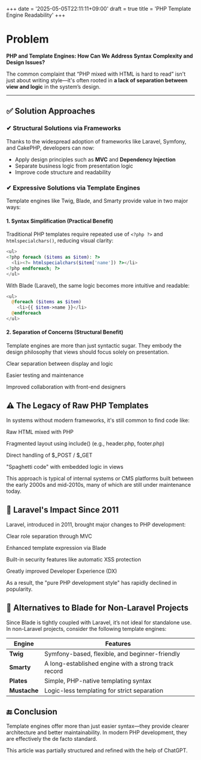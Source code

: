 +++
date = '2025-05-05T22:11:11+09:00'
draft = true
title = 'PHP Template Engine Readability'
+++

# Problem
**PHP and Template Engines: How Can We Address Syntax Complexity and Design Issues?**

The common complaint that “PHP mixed with HTML is hard to read” isn't just about writing style—it's often rooted in **a lack of separation between view and logic** in the system’s design.

---

## ✅ Solution Approaches

### ✔ Structural Solutions via Frameworks
Thanks to the widespread adoption of frameworks like Laravel, Symfony, and CakePHP, developers can now:

- Apply design principles such as **MVC** and **Dependency Injection**
- Separate business logic from presentation logic
- Improve code structure and readability

### ✔ Expressive Solutions via Template Engines
Template engines like Twig, Blade, and Smarty provide value in two major ways:

#### 1. Syntax Simplification (Practical Benefit)
Traditional PHP templates require repeated use of `<?php ?>` and `htmlspecialchars()`, reducing visual clarity:

```php
<ul>
<?php foreach ($items as $item): ?>
  <li><?= htmlspecialchars($item['name']) ?></li>
<?php endforeach; ?>
</ul>
```

With Blade (Laravel), the same logic becomes more intuitive and readable:
```php
<ul>
  @foreach ($items as $item)
    <li>{{ $item->name }}</li>
  @endforeach
</ul>
```

#### 2. Separation of Concerns (Structural Benefit)
Template engines are more than just syntactic sugar. They embody the design philosophy that views should focus solely on presentation.

Clear separation between display and logic

Easier testing and maintenance

Improved collaboration with front-end designers

## ⚠ The Legacy of Raw PHP Templates
In systems without modern frameworks, it's still common to find code like:

Raw HTML mixed with PHP

Fragmented layout using include() (e.g., header.php, footer.php)

Direct handling of $_POST / $_GET

"Spaghetti code" with embedded logic in views

This approach is typical of internal systems or CMS platforms built between the early 2000s and mid-2010s, many of which are still under maintenance today.

## 🚀 Laravel's Impact Since 2011
Laravel, introduced in 2011, brought major changes to PHP development:

Clear role separation through MVC

Enhanced template expression via Blade

Built-in security features like automatic XSS protection

Greatly improved Developer Experience (DX)

As a result, the "pure PHP development style" has rapidly declined in popularity.

## 🔧 Alternatives to Blade for Non-Laravel Projects
Since Blade is tightly coupled with Laravel, it’s not ideal for standalone use. In non-Laravel projects, consider the following template engines:

| Engine    | Features                                  |
|-----------|-------------------------------------------|
| **Twig**  | Symfony-based, flexible, and beginner-friendly |
| **Smarty**| A long-established engine with a strong track record |
| **Plates**| Simple, PHP-native templating syntax      |
| **Mustache** | Logic-less templating for strict separation |


## 🔚 Conclusion
Template engines offer more than just easier syntax—they provide clearer architecture and better maintainability. In modern PHP development, they are effectively the de facto standard.

This article was partially structured and refined with the help of ChatGPT.
